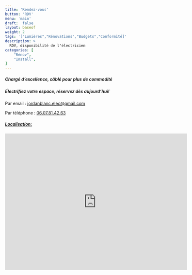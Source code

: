 ```yaml
---
title: 'Rendez-vous'
button: 'RDV'
menu: 'main'
draft:  false
layout: baseof
weight: 2
tags: '["Lumières","Rénovations","Budgets","Conformité]'
description: >
  RDV, disponibilité de l'électricien
categories: [
    "Rénov",
    "Install",
]
---
```


<h5>Chargé d’excellence, câblé pour plus de commodité</h5>
<h5>Électrifiez votre espace, réservez dès aujourd’hui!</h5>

Par email : jordanblanc.elec@gmail.com

Par téléphone : <a href ="tel:06 07 81 42 63">06.07.81.42.63

<h5> Localisation:</h5>
<iframe
  width="600"
  height="450"
  frameborder="0" style="border:0"
   src="https://www.google.com/maps/embed?pb=!1m18!1m12!1m3!1d2713.834935853408!2d5.724622675357512!3d47.14149981998065!2m3!1f0!2f0!3f0!3m2!1i1024!2i768!4f13.1!3m3!1m2!1s0x478d459d65e783bd%3A0x9ed6da59f719d99e!2sJB%20Electricit%C3%A9!5e0!3m2!1sen!2sfr!4v1701019881634!5m2!1sen!2sfr" width="400" height="300" style="border:0;" allowfullscreen="" loading="lazy" referrerpolicy="no-referrer-when-downgrade"></iframe>